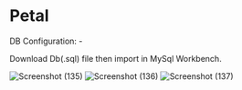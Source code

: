 # Petal
DB Configuration: -

Download Db(.sql) file then import in MySql Workbench.

![Screenshot (135)](https://github.com/SukhenduBhukta/Petal/assets/100510118/4e087e2f-42a5-4e27-900f-a85321c20d67)
![Screenshot (136)](https://github.com/SukhenduBhukta/Petal/assets/100510118/2c488bb5-5c26-447b-8650-48325bcdead0)
![Screenshot (137)](https://github.com/SukhenduBhukta/Petal/assets/100510118/78f33a20-411e-4d38-b9f2-335e9c5cd1b7)
